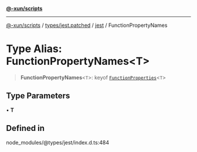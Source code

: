 [**@-xun/scripts**](../../../../../README.md)

***

[@-xun/scripts](../../../../../README.md) / [types/jest.patched](../../../README.md) / [jest](../README.md) / FunctionPropertyNames

# Type Alias: FunctionPropertyNames\<T\>

> **FunctionPropertyNames**\<`T`\>: keyof [`FunctionProperties`](FunctionProperties.md)\<`T`\>

## Type Parameters

• **T**

## Defined in

node\_modules/@types/jest/index.d.ts:484
